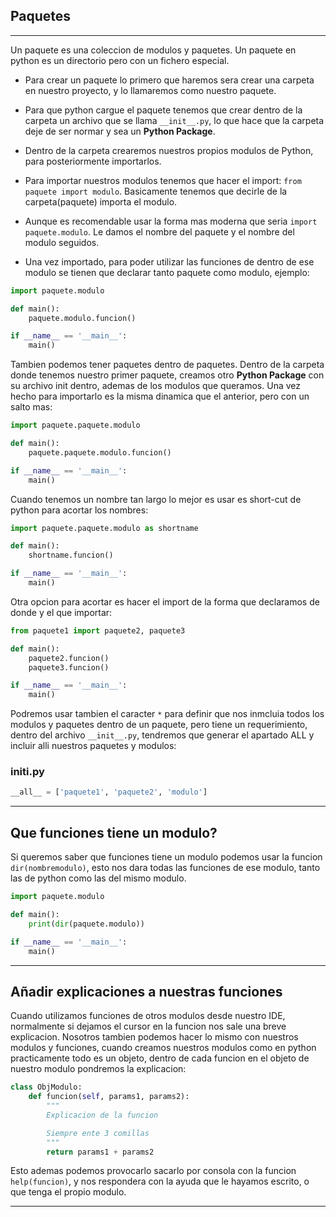 ## Paquetes
---

Un paquete es una coleccion de modulos y paquetes. Un paquete en python es un directorio pero con un fichero especial. 

- Para crear un paquete lo primero que haremos sera crear una carpeta en nuestro proyecto, y lo llamaremos como nuestro paquete.
- Para que python cargue el paquete tenemos que crear dentro de la carpeta un archivo que se llama ```__init__.py```, lo que hace que la carpeta deje de ser normar y sea un **Python Package**.
- Dentro de la carpeta crearemos nuestros propios modulos de Python, para posteriormente importarlos.
- Para importar nuestros modulos tenemos que hacer el import: ```from paquete import modulo```. Basicamente tenemos que decirle de la carpeta(paquete) importa el modulo.
- Aunque es recomendable usar la forma mas moderna que seria ```import paquete.modulo```. Le damos el nombre del paquete y el nombre del modulo seguidos.

- Una vez importado, para poder utilizar las funciones de dentro de ese modulo se tienen que declarar tanto paquete como modulo, ejemplo:

```python
import paquete.modulo

def main():
    paquete.modulo.funcion()

if __name__ == '__main__':
    main()
```

Tambien podemos tener paquetes dentro de paquetes. Dentro de la carpeta donde tenemos nuestro primer paquete, creamos otro **Python Package** con su archivo init dentro, ademas de los modulos que queramos. Una vez hecho para importarlo es la misma dinamica que el anterior, pero con un salto mas:
```python
import paquete.paquete.modulo

def main():
    paquete.paquete.modulo.funcion()

if __name__ == '__main__':
    main()
```

Cuando tenemos un nombre tan largo lo mejor es usar es short-cut de python para acortar los nombres:
```python
import paquete.paquete.modulo as shortname

def main():
    shortname.funcion()

if __name__ == '__main__':
    main()
```

Otra opcion para acortar es hacer el import de la forma que declaramos de donde y el que importar:
```python
from paquete1 import paquete2, paquete3

def main():
    paquete2.funcion()
    paquete3.funcion()

if __name__ == '__main__':
    main()
```

Podremos usar tambien el caracter ```*``` para definir que nos inmcluia todos los modulos y paquetes dentro de un paquete, pero tiene un requerimiento, dentro del archivo ```__init__.py```, tendremos que generar el apartado ALL y incluir alli nuestros paquetes y modulos:

### **__initi__.py**
```python
__all__ = ['paquete1', 'paquete2', 'modulo']
```

---

## Que funciones tiene un modulo?

Si queremos saber que funciones tiene un modulo podemos usar la funcion ```dir(nombremodulo)```, esto nos dara todas las funciones de ese modulo, tanto las de python como las del mismo modulo. 
```python
import paquete.modulo

def main():
    print(dir(paquete.modulo))

if __name__ == '__main__':
    main()
```
---
## Añadir explicaciones a nuestras funciones

Cuando utilizamos funciones de otros modulos desde nuestro IDE, normalmente si dejamos el cursor en la funcion nos sale una breve explicacion. Nosotros tambien podemos hacer lo mismo con nuestros modulos y funciones, cuando creamos nuestros modulos como en python practicamente todo es un objeto, dentro de cada funcion en el objeto de nuestro modulo pondremos la explicacion: 

```python
class ObjModulo:
    def funcion(self, params1, params2):
        """
        Explicacion de la funcion

        Siempre ente 3 comillas
        """
        return params1 + params2
```

Esto ademas podemos provocarlo sacarlo por consola con la funcion ```help(funcion)```, y nos respondera con la ayuda que le hayamos escrito, o que tenga el propio modulo.

---